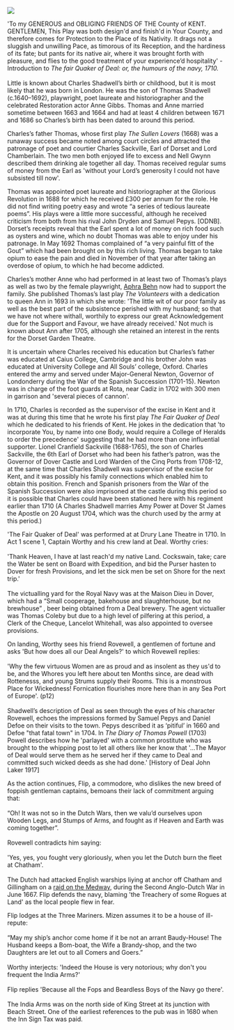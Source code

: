 <a href="https://juncture-digital.org"><img src="https://juncture-digital.org/images/ve-button.png"></a>
<param ve-config title="Charles Shadwell.(1670-5? – 1726)" author="Michelle Crowther" layout="vtl" 
banner="/images/banners/18c.jpg">

<!-- Kent with map centered at Deal -->
<param ve-map center="Q1011096" zoom="10">

'To my GENEROUS and OBLIGING FRIENDS OF THE County of KENT.   
GENTLEMEN, This Play was both design'd and finish'd in Your County, and therefore comes for Protection to the Place of its Nativity. It drags not a sluggish and unwilling Pace, as timorous of its Reception, and the hardiness of its fate; but pants for its native air, where it was brought forth with pleasure, and flies to the good treatment of your experience’d hospitality' - Introduction to _The fair Quaker of Deal: or, the humours of the navy, 1710._
<br><br>
Little is known about Charles Shadwell’s birth or childhood, but it is most likely that he was born in London. He was the son of Thomas Shadwell (c.1640–1692), playwright, poet laureate and historiographer and the celebrated Restoration actor Anne Gibbs.  Thomas and Anne married sometime between 1663 and 1664  and had at least 4 children between 1671 and 1686 so Charles’s birth has been dated to around this period.  

Charles’s father Thomas, whose first play _The Sullen Lovers_ (1668) was a runaway success became noted among court circles and attracted the patronage of poet and courtier Charles Sackville, Earl of Dorset and Lord Chamberlain.  The two men both enjoyed life to excess and Nell Gwynn described them drinking ale together all day. Thomas received regular sums of money from the Earl as 'without your Lord’s generosity I could not have subsisted till now'. 

Thomas was appointed poet laureate and historiographer at the Glorious Revolution in 1688 for which he received £300 per annum for the role. He did not find writing poetry easy and wrote “a series of tedious laureate poems”.  His plays were a little more successful, although he received criticism from both from his rival John Dryden and Samuel Pepys. [ODNB]. Dorset’s receipts reveal that the Earl spent a lot of money on rich food such as oysters and wine, which no doubt Thomas was able to enjoy under his patronage. In May 1692 Thomas complained of “a very painful fitt of the Gout” which had been brought on by this rich living. Thomas began to take opium to ease the pain and died in November of that year after taking an overdose of opium, to which he had become addicted.   

Charles’s mother Anne who had performed in at least two of Thomas’s plays as well as two by the female playwright, [Aphra Behn](/18c/17c-behn-biography) now had to support the family. She published Thomas’s last play _The Volunteers_ with a dedication to queen  Ann in 1693 in which she wrote: 'The little wit of our poor family as well as the best part of the subsistence perished with my husband; so that we have not where withall, worthily to express our great Acknowledgement due for the Support and Favour, we have already received.' Not much is known about Ann after 1705, although she retained an interest in the rents for the Dorset Garden Theatre.

It is uncertain where Charles received his education but Charles’s father was educated at Caius College, Cambridge and his brother John was educated at University College and All Souls’ college, Oxford. Charles entered the army and served under Major-General Newton, Governor of Londonderry during the War of the Spanish Succession (1701-15). Newton was in charge of the foot guards at Rota, near Cadiz in 1702 with 300 men in garrison and 'several pieces of cannon'. 

In 1710, Charles is recorded as the supervisor of the excise in Kent and it was at during this time that he wrote his first play _The Fair Quaker of Deal_ which he dedicated to his friends of Kent. He jokes in the dedication that 'to incorporate You, by name into one Body, would require a College of Heralds to order the precedence' suggesting that he had more than one influential supporter. Lionel Cranfield Sackville (1688-1765), the son of Charles Sackville, the 6th Earl of Dorset who had been his father’s patron, was the Governor of Dover Castle and Lord Warden of the Cinq Ports from 1708-12, at the same time that Charles Shadwell was supervisor of the excise for Kent, and it was possibly his family connections which enabled him to obtain this position. French and Spanish prisoners from the War of the Spanish Succession were also imprisoned at the castle during this period so it is possible that Charles could have been stationed here with his regiment earlier than 1710 (A Charles Shadwell marries Amy Power at Dover St James the Apostle on 20 August 1704, which was the church used by the army at this period.)

'The Fair Quaker of Deal' was performed at at Drury Lane Theatre in 1710. In Act 1 scene 1, Captain Worthy and his crew land at Deal. Worthy cries:
<br><br>
'Thank Heaven, I have at last reach'd my native Land. Cockswain, take; care the Water be sent on Board with Expedition, and bid the Purser hasten to Dover for fresh Provisions, and let the sick men be set on Shore for the next trip.'
<br><br>
The victualling yard for the Royal Navy was at the Maison Dieu in Dover, which had a “Small cooperage, bakehouse and slaughterhouse, but no brewhouse” , beer being obtained from a Deal brewery. The agent victualler was Thomas Coleby but due to a high level of pilfering at this period, a Clerk of the Cheque, Lancelot Whitehall, was also appointed to oversee provisions.  

On landing, Worthy sees his friend Rovewell, a gentlemen of fortune and asks 'But how does all our Deal Angels?' to which Rovewell replies:
<br><br>
'Why the few virtuous Women are as proud and as insolent as they us'd to be, and the Whores you left here about ten Months since, are dead with Rottenesss, and young Strums supply their Rooms. This is a monstrous Place for Wickedness! Fornication flourishes more here than in any Sea Port of Europe'. (p12)
<br><br>
Shadwell’s description of Deal as seen through the eyes of his character Rovewell, echoes the impressions formed by Samuel Pepys and Daniel Defoe on their visits to the town. Pepys described it as ‘pitiful’ in 1660 and Defoe "that fatal town" in 1704. In _The Diary of Thomas Powell_ (1703) Powell describes how he 'parlayed' with a common prostitute who was brought to the whipping post to let all others like her know that '…The Mayor of Deal would serve them as he served her if they came to Deal and committed such wicked deeds as she had done.' [History of Deal John Laker 1917] 

As the action continues, Flip, a commodore, who dislikes the new breed of foppish gentleman captains, bemoans their lack of commitment arguing that:
<br><br>
“Oh! It was not so in the Dutch Wars, then we valu’d ourselves upon Wooden Legs, and Stumps of Arms, and fought as if Heaven and Earth was coming together”. 
<br><br>
Rovewell contradicts him saying:
<br><br>
'Yes, yes, you fought very gloriously, when you let the Dutch burn the fleet at Chatham'.
<br><br>
The Dutch had attacked English warships liying at anchor off Chatham and Gillingham on a [raid on the Medway](/17c/17c-sheppey-at-war), during the Second Anglo-Dutch War in June 1667.
Flip defends the navy, blaming 'the Treachery of some Rogues at Land' as the local people flew in fear.

Flip lodges at the Three Mariners. Mizen assumes it to be a house of ill-repute:
<br><br>
“May my ship’s anchor come home if it be not an arrant Baudy-House! The Husband keeps a Bom-boat, the Wife a Brandy-shop, and the two Daughters are let out to all Comers and Goers.”
<br><br>
Worthy interjects: 'Indeed the House is very notorious; why don't you frequent the India Arms?'
<br><br>
Flip replies 'Because all the Fops and Beardless Boys of the Navy go there'.
<br><br>
The India Arms was on the north side of King Street at its junction with Beach Street. One of the earliest references to the pub was in 1680 when the Inn Sign Tax was paid. 





